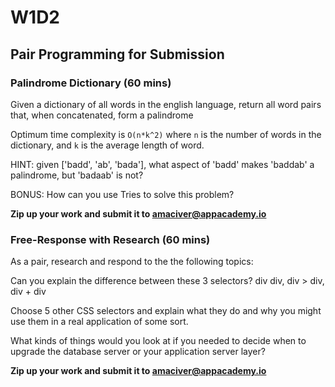 # W1D2

## Pair Programming for Submission
### Palindrome Dictionary (60 mins)
Given a dictionary of all words in the english language, return all word pairs that, when concatenated, form a palindrome

Optimum time complexity is `O(n*k^2)` where `n` is the number of words in the dictionary, and `k` is the average length of word.

HINT: given ['badd', 'ab', 'bada'], what aspect of 'badd' makes 'baddab' a palindrome, but 'badaab' is not?

BONUS: How can you use Tries to solve this problem?

**Zip up your work and submit it to amaciver@appacademy.io**

### Free-Response with Research (60 mins)
As a pair, research and respond to the the following topics:

Can you explain the difference between these 3 selectors? div div, div > div, div + div

Choose 5 other CSS selectors and explain what they do and why you might use them in a real application of some sort.

What kinds of things would you look at if you needed to decide when to upgrade the database server or your application server layer?

**Zip up your work and submit it to amaciver@appacademy.io**
